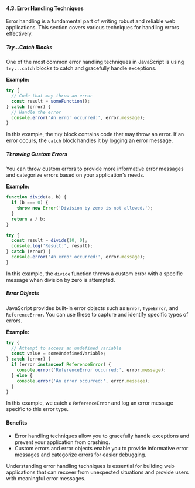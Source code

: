 #### 4.3. Error Handling Techniques

Error handling is a fundamental part of writing robust and reliable web applications. This section covers various techniques for handling errors effectively.

##### Try...Catch Blocks

One of the most common error handling techniques in JavaScript is using `try...catch` blocks to catch and gracefully handle exceptions.

**Example:**

```javascript
try {
  // Code that may throw an error
  const result = someFunction();
} catch (error) {
  // Handle the error
  console.error('An error occurred:', error.message);
}
```

In this example, the `try` block contains code that may throw an error. If an error occurs, the `catch` block handles it by logging an error message.

##### Throwing Custom Errors

You can throw custom errors to provide more informative error messages and categorize errors based on your application's needs.

**Example:**

```javascript
function divide(a, b) {
  if (b === 0) {
    throw new Error('Division by zero is not allowed.');
  }
  return a / b;
}

try {
  const result = divide(10, 0);
  console.log('Result:', result);
} catch (error) {
  console.error('An error occurred:', error.message);
}
```

In this example, the `divide` function throws a custom error with a specific message when division by zero is attempted.

##### Error Objects

JavaScript provides built-in error objects such as `Error`, `TypeError`, and `ReferenceError`. You can use these to capture and identify specific types of errors.

**Example:**

```javascript
try {
  // Attempt to access an undefined variable
  const value = someUndefinedVariable;
} catch (error) {
  if (error instanceof ReferenceError) {
    console.error('ReferenceError occurred:', error.message);
  } else {
    console.error('An error occurred:', error.message);
  }
}
```

In this example, we catch a `ReferenceError` and log an error message specific to this error type.

#### Benefits

- Error handling techniques allow you to gracefully handle exceptions and prevent your application from crashing.
- Custom errors and error objects enable you to provide informative error messages and categorize errors for easier debugging.

Understanding error handling techniques is essential for building web applications that can recover from unexpected situations and provide users with meaningful error messages.
